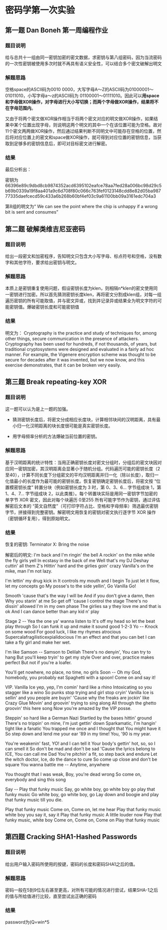 # 密码学第一次实验

## 第一题 Dan Boneh 第一周编程作业

### 题目说明
给与总共十一组由同一密钥加密的密文数据，求密钥与第八组密码，因为当流密码的一次性密钥被使用多次时就不再具有语义安全性，可以结合多个密文破解出明文
### 解题思路
空格space的ASCII码为0010 0000，大写字母A～Z的ASCII码为01000001～01011010，小写字母a～z的ASCII码为 01100001～01111010。因此可以**用space和字母做XOR操作，对字母进行大小写切换；而两个字母做XOR操作，结果将不在字母范围内**。

又由于将两个密文做XOR操作相当于将两个密文对应的明文做XOR操作，如果结果中某个位置出现字母，则说明这两个明文的其中一个在该位置可能为空格。故对11个密文两两做XOR操作，然后通过结果判断不同明文中可能存在空格的位置，然后将对应位置上的密文和space做XOR操作，就可得到对应位置的密钥信息，当获取到足够多的密钥信息后，即可对目标密文进行解密。
### 结果
最后分析出：

密钥为66396e89c9dbd8cb9874352acd6395102eafce78aa7fed28a006bc98d29c5b69b0339a19f8aa401a9c6d708f80c066c763fef0123148cdd8e82d05ba98777335daefcecd59c433a6b268b60bf4ef03c9a61100bb09a3161edc704a3

第8组的明文为“ We can see the point where the chip is unhappy if a wrong bit is sent and consumes”
## 第二题 破解类维吉尼亚密码

### 题目说明
给出一段密文和加密程序，告知明文只包含大小写字母、标点符号和空格，没有数字和其他字符，要求给出密钥与明文。
### 解题思路
本质上是密钥重复使用问题，假设密钥长度为klen，则相隔n*klen的密文使用同一密钥进行加密。所以首先猜测密钥长度klen，再将密文分割成klen组，对每一组遍历密钥的所有可能取值，并与密文异或，找到并记录异或结果全为明文字符的可能密钥值。爆破密钥长度和可能密钥值
### 结果
明文为：
Cryptography is the practice and study of techniques for, among other things, secure communication in the presence of attackers. Cryptography has been used for hundreds, if not thousands, of years, but traditional cryptosystems were designed and evaluated in a fairly ad hoc manner. For example, the Vigenere encryption scheme was thought to be secure for decades after it was invented, but we now know, and this exercise demonstrates, that it can be broken very easily.

## 第三题 Break repeating-key XOR

### 题目说明
这一题可以认为是上一题的加强。

- 猜测密钥长度后，将密文分成相应长度块，计算相邻块间的汉明距离，具有最小归一化汉明距离的块长度很可能是真实密钥长度。

- 用字母频率分析的方法爆破当前位置的密钥。

### 解题思路
基于汉明距离的统计特性：当用正确密钥长度对密文分组时，分组后的密文块因对应同一密钥加密，其汉明距离会显著小于随机分组。代码遍历可能的密钥长度（2 至40），计算不同长度下分组密文的平均汉明距离并归一化（除以长度），取归一化值最小的长度作为最可能的密钥长度。恢复密钥确定密钥长度后，将密文按 “位置模密钥长度” 转置分块（例如密钥长度为 3 时，第 0、3、6… 字节组成块 1，第 1、4、7… 字节组成块 2，以此类推）。每个转置块实际是用同一密钥字节加密的单字节 XOR 密文，因此对每个块遍历 0至255 所有可能字节作为密钥，通过评估解密后文本的 “英文自然度”（可打印字符占比、空格和字母频率）筛选最优密钥字节，拼接得到完整密钥。解密明文用恢复的密钥对密文执行逐字节 XOR 操作（密钥循环复用），得到原始明文。

### 结果
恢复的密钥: Terminator X: Bring the noise

解密后的明文:
I'm back and I'm ringin' the bell
A rockin' on the mike while the fly girls yell
In ecstasy in the back of me
Well that's my DJ Deshay cuttin' all them Z's
Hittin' hard and the girlies goin' crazy
Vanilla's on the mike, man I'm not lazy.

I'm lettin' my drug kick in
It controls my mouth and I begin
To just let it flow, let my concepts go
My posse's to the side yellin', Go Vanilla Go!

Smooth 'cause that's the way I will be
And if you don't give a damn, then
Why you starin' at me
So get off 'cause I control the stage
There's no dissin' allowed
I'm in my own phase
The girlies sa y they love me and that is ok
And I can dance better than any kid n' play

Stage 2 -- Yea the one ya' wanna listen to
It's off my head so let the beat play through
So I can funk it up and make it sound good
1-2-3 Yo -- Knock on some wood
For good luck, I like my rhymes atrocious
Supercalafragilisticexpialidocious
I'm an effect and that you can bet
I can take a fly girl and make her wet.

I'm like Samson -- Samson to Delilah
There's no denyin', You can try to hang
But you'll keep tryin' to get my style
Over and over, practice makes perfect
But not if you're a loafer.

You'll get nowhere, no place, no time, no girls
Soon -- Oh my God, homebody, you probably eat
Spaghetti with a spoon! Come on and say it!

VIP. Vanilla Ice yep, yep, I'm comin' hard like a rhino
Intoxicating so you stagger like a wino
So punks stop trying and girl stop cryin'
Vanilla Ice is sellin' and you people are buyin'
'Cause why the freaks are jockin' like Crazy Glue
Movin' and groovin' trying to sing along
All through the ghetto groovin' this here song
Now you're amazed by the VIP posse.

Steppin' so hard like a German Nazi
Startled by the bases hittin' ground
There's no trippin' on mine, I'm just gettin' down
Sparkamatic, I'm hangin' tight like a fanatic
You trapped me once and I thought that
You might have it
So step down and lend me your ear
'89 in my time! You, '90 is my year.

You're weakenin' fast, YO! and I can tell it
Your body's gettin' hot, so, so I can smell it
So don't be mad and don't be sad
'Cause the lyrics belong to ICE, You can call me Dad
You're pitchin' a fit, so step back and endure
Let the witch doctor, Ice, do the dance to cure
So come up close and don't be square
You wanna battle me -- Anytime, anywhere

You thought that I was weak, Boy, you're dead wrong
So come on, everybody and sing this song

Say -- Play that funky music Say, go white boy, go white boy go
play that funky music Go white boy, go white boy, go
Lay down and boogie and play that funky music till you die.

Play that funky music Come on, Come on, let me hear
Play that funky music white boy you say it, say it
Play that funky music A little louder now
Play that funky music, white boy Come on, Come on, Come on
Play that funky music

## 第四题 Cracking SHA1-Hashed Passwords

### 题目说明
给出用户输入密码所使用的按键，密码的长度和密码SHA1之后的值。
### 解题思路
密码一般在5到9位左右甚至更高，对所有可能的情况进行尝试，结果SHA-1之后的值与所给值进行比较，直至尝试出正确的密码
### 结果

password为(Q=win*5
